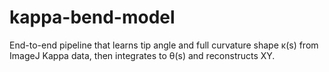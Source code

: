 # kappa-bend-model
End-to-end pipeline that learns tip angle and full curvature shape κ(s) from ImageJ Kappa data, then integrates to θ(s) and reconstructs XY.
